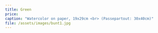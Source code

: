 ```yaml
---
title: Green
price:
caption: "Watercolor on paper, 19x29cm <br> (Passepartout: 30x40cm)"
file: /assets/images/bunt1.jpg
---
```

